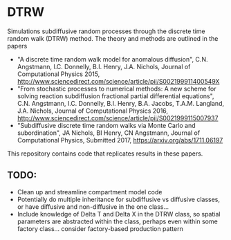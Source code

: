 DTRW
====

Simulations subdiffusive random processes through the discrete time random walk (DTRW) method. The theory and methods are outlined in the papers 
 - "A discrete time random walk model for anomalous diffusion", C.N. Angstmann, I.C. Donnelly, B.I. Henry, J.A. Nichols, Journal of Computational Physics 2015, http://www.sciencedirect.com/science/article/pii/S002199911400549X
 - "From stochastic processes to numerical methods: A new scheme for solving reaction subdiffusion fractional partial differential equations", C.N. Angstmann, I.C. Donnelly, B.I. Henry, B.A. Jacobs, T.A.M. Langland, J.A. Nichols, Journal of Computational Physics 2016, http://www.sciencedirect.com/science/article/pii/S0021999115007937
 - "Subdiffusive discrete time random walks via Monte Carlo and subordination", JA Nichols, BI Henry, CN Angstmann, Journal of Computational Physics, Submitted 2017, https://arxiv.org/abs/1711.06197

This repository contains code that replicates results in these papers.

TODO:
-----
- Clean up and streamline compartment model code
- Potentially do multiple inheritance for subdiffusive vs diffusive classes, or have diffusive and non-diffusive in the one class...
- Include knowledge of Delta T and Delta X in the DTRW class, so spatial parameters are abstracted within the class, perhaps even within some factory class... consider factory-based production pattern
